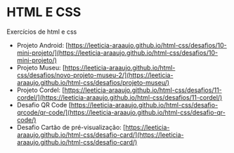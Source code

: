 HTML E CSS
=======
Exercícios de html e css

- Projeto Android: [https://leeticia-araaujo.github.io/html-css/desafios/10-mini-projeto/](https://leeticia-araaujo.github.io/html-css/desafios/10-mini-projeto/)
- Projeto Museu: [https://leeticia-araaujo.github.io/html-css/desafios/novo-projeto-museu-2/](https://leeticia-araaujo.github.io/html-css/desafios/projeto-museu/)
- Projeto Cordel: [https://leeticia-araaujo.github.io/html-css/desafios/11-cordel/](https://leeticia-araaujo.github.io/html-css/desafios/11-cordel/) 
- Desafio QR Code [https://leeticia-araaujo.github.io/html-css/desafio-qrcode/qr-code/](https://leeticia-araaujo.github.io/html-css/desafio-qr-code/)
- Desafio Cartão de pré-visualização: [https://leeticia-araaujo.github.io/html-css/desafio-card/](https://leeticia-araaujo.github.io/html-css/desafio-card/)  
